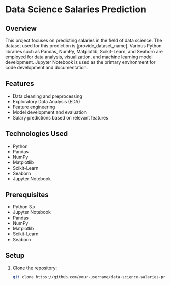 # Data Science Salaries Prediction

## Overview
This project focuses on predicting salaries in the field of data science. The dataset used for this prediction is [provide_dataset_name]. Various Python libraries such as Pandas, NumPy, Matplotlib, Scikit-Learn, and Seaborn are employed for data analysis, visualization, and machine learning model development. Jupyter Notebook is used as the primary environment for code development and documentation.

## Features
- Data cleaning and preprocessing
- Exploratory Data Analysis (EDA)
- Feature engineering
- Model development and evaluation
- Salary predictions based on relevant features

## Technologies Used
- Python
- Pandas
- NumPy
- Matplotlib
- Scikit-Learn
- Seaborn
- Jupyter Notebook

## Prerequisites
- Python 3.x
- Jupyter Notebook
- Pandas
- NumPy
- Matplotlib
- Scikit-Learn
- Seaborn

## Setup
1. Clone the repository:
   ```bash
   git clone https://github.com/your-username/data-science-salaries-prediction.git
